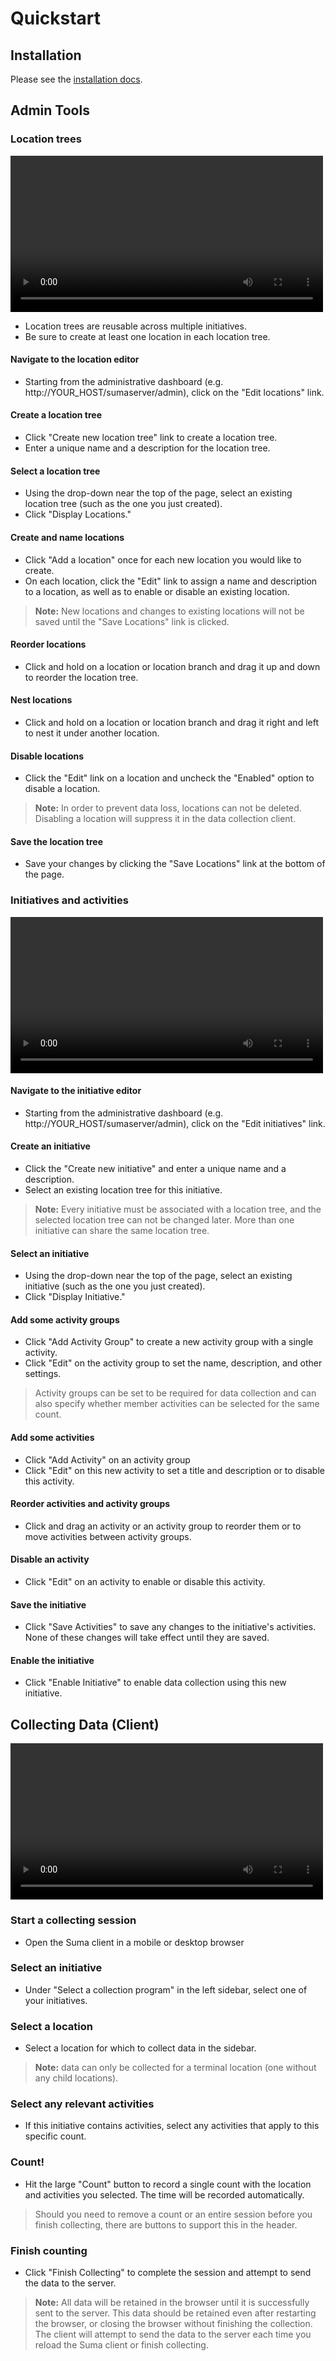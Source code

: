 # Quickstart

## Installation

Please see the [installation docs](installation.md).

## Admin Tools

### Location trees

<video controls style="width: 100%; max-width:500px; height:auto">
  <source src="/Suma/movies/location_movie.mp4" type="video/mp4">
  <source src="/Suma/movies/location_movie.webm" type="video/webm">
</video>

* Location trees are reusable across multiple initiatives.
* Be sure to create at least one location in each location tree.

#### Navigate to the location editor

* Starting from the administrative dashboard (e.g. http://YOUR_HOST/sumaserver/admin),
  click on the "Edit locations" link.

#### Create a location tree

* Click "Create new location tree" link to create a location tree.
* Enter a unique name and a description for the location tree.

#### Select a location tree

* Using the drop-down near the top of the page, select an existing
  location tree (such as the one you just created).
* Click "Display Locations."

#### Create and name locations

* Click "Add a location" once for each new location you would like to create.
* On each location, click the "Edit" link to assign a name and description
  to a location, as well as to enable or disable an existing location.

> **Note:** New locations and changes to existing locations will not be saved
until the "Save Locations" link is clicked.

#### Reorder locations

* Click and hold on a location or location branch and drag it up and down
  to reorder the location tree.

#### Nest locations

* Click and hold on a location or location branch and drag it right and
  left to nest it under another location.

#### Disable locations

* Click the "Edit" link on a location and uncheck the "Enabled"
  option to disable a location.

> **Note:** In order to prevent data loss, locations can not be deleted.
Disabling a location will suppress it in the data collection client.

#### Save the location tree

* Save your changes by clicking the "Save Locations" link at the bottom of the page.

### Initiatives and activities

<video controls style="width: 100%; max-width:500px; height:auto">
  <source src="/Suma/movies/activities_movie.mp4" type="video/mp4">
  <source src="/Suma/movies/activities_movie.webm" type="video/webm">
</video>

#### Navigate to the initiative editor

* Starting from the administrative dashboard (e.g. http://YOUR_HOST/sumaserver/admin),
  click on the "Edit initiatives" link.

#### Create an initiative

* Click the "Create new initiative" and enter a unique name and a description.
* Select an existing location tree for this initiative.

> **Note:** Every initiative must be associated with a location tree,
and the selected location tree can not be changed later.
More than one initiative can share the same location tree.

#### Select an initiative

* Using the drop-down near the top of the page, select an existing
  initiative (such as the one you just created).
* Click "Display Initiative."

#### Add some activity groups

* Click "Add Activity Group" to create a new activity group with a single activity.
* Click "Edit" on the activity group to set the name, description, and other settings.

> Activity groups can be set to be required for data collection and can also specify
whether member activities can be selected for the same count.

#### Add some activities

* Click "Add Activity" on an activity group
* Click "Edit" on this new activity to set a title and description
  or to disable this activity.

#### Reorder activities and activity groups

* Click and drag an activity or an activity group to reorder them or to
  move activities between activity groups.

#### Disable an activity

* Click "Edit" on an activity to enable or disable this activity.

#### Save the initiative

* Click "Save Activities" to save any changes to the initiative's activities. None
  of these changes will take effect until they are saved.

#### Enable the initiative

* Click "Enable Initiative" to enable data collection using this new initiative.

## Collecting Data (Client)

<video controls style="width: 100%; max-width:500px; height:auto">
  <source src="/Suma/movies/client_movie.mp4" type="video/mp4">
  <source src="/Suma/movies/client_movie.webm" type="video/webm">
</video>

### Start a collecting session

* Open the Suma client in a mobile or desktop browser

### Select an initiative

* Under "Select a collection program" in the left sidebar, select one of
  your initiatives.

### Select a location

* Select a location for which to collect data in the sidebar.

> **Note:** data can only be collected for a terminal location
(one without any child locations).

### Select any relevant activities

* If this initiative contains activities, select any activities that
  apply to this specific count.

### Count!

* Hit the large "Count" button to record a single count with the location
  and activities you selected. The time will be recorded automatically.

> Should you need to remove a count or an entire session before you finish
collecting, there are buttons to support this in the header.

### Finish counting

* Click "Finish Collecting" to complete the session and attempt to send
  the data to the server.

> **Note:** All data will be retained in the browser until it is successfully
sent to the server. This data should be retained even after restarting the browser,
or closing the browser without finishing the collection. The client will
attempt to send the data to the server each time you reload the Suma client or
finish collecting.
